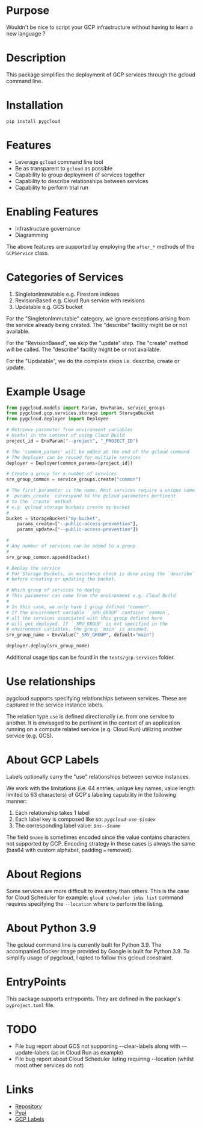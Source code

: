 # Purpose

Wouldn't be nice to script your GCP infrastructure without having to learn a new language ?

# Description

This package simplifies the deployment of GCP services through the gcloud command line.

# Installation

`pip install pygcloud`

# Features

* Leverage `gcloud` command line tool
* Be as transparent to `gcloud` as possible
* Capability to group deployment of services together
* Capability to describe relationships between services
* Capability to perform trial run

# Enabling Features 

* Infrastructure governance
* Diagramming

The above features are supported by employing the `after_*` methods of the `GCPService` class.

# Categories of Services

1. SingletonImmutable e.g. Firestore indexes
2. RevisionBased e.g. Cloud Run service with revisions
3. Updatable e.g. GCS bucket

For the "SingletonImmutable" category, we ignore exceptions arising from the service already being created. The "describe" facility might be or not available.

For the "RevisionBased", we skip the "update" step. The "create" method will be called. The "describe" facility might be or not available.

For the "Updatable", we do the complete steps i.e. describe, create or update.

# Example Usage

```python
from pygcloud.models import Param, EnvParam, service_groups
from pygcloud.gcp.services.storage import StorageBucket
from pygcloud.deployer import Deployer

# Retrieve parameter from environment variables
# Useful in the context of using Cloud Build
project_id = EnvParam("--project", "_PROJECT_ID")

# The 'common_params' will be added at the end of the gcloud command
# The Deployer can be reused for multiple services
deployer = Deployer(common_params=[project_id])

# Create a group for a number of services
srv_group_common = service_groups.create("common")

# The first parameter is the name. Most services require a unique name.
# `params_create` correspond to the gcloud parameters pertinent
# to the `create` method.
# e.g. gcloud storage buckets create my-bucket
#
bucket = StorageBucket("my-bucket",
    params_create=["--public-access-prevention"],
    params_update=["--public-access-prevention"])

#
# Any number of services can be added to a group
#
srv_group_common.append(bucket)

# Deploy the service
# For Storage Buckets, an existence check is done using the `describe` gcloud command
# before creating or updating the bucket.

# Which group of services to deploy
# This parameter can come from the environment e.g. Cloud Build
#
# In this case, we only have 1 group defined "common".
# If the environment variable `_SRV_GROUP` contains `common`,
# all the services associated with this group defined here
# will get deployed. If `_SRV_GROUP` is not specified in the
# environment variables, the group `main` is assumed.
srv_group_name = EnvValue("_SRV_GROUP", default="main")

deployer.deploy(srv_group_name)
```

Additional usage tips can be found in the `tests/gcp.services` folder.

# Use relationships

pygcloud supports specifying relationships between services. These are captured in the service instance labels.

The relation type `use` is defined directionally i.e. from one service to another. It is envisaged to be pertinent in the context of an application running on a compute related service (e.g. Cloud Run) utilizing another service (e.g. GCS).

# About GCP Labels

Labels optionally carry the "use" relationships between service instances.

We work with the limitations (i.e. 64 entries, unique key names, value length limited to 63 characters) of GCP's labeling capability in the following manner:

1. Each relationship takes 1 label
2. Each label key is composed like so:  *`pygcloud-use-$index`*
3. The corresponding label value:  *`$ns--$name`*

The field `$name` is sometimes encoded since the value contains characters not supported by GCP. Encoding strategy in these cases is always the same (bas64 with custom alphabet, padding `=` removed).

# About Regions

Some services are more difficult to inventory than others. This is the case for Cloud Scheduler for example: `gloud scheduler jobs list` command requires specifying the `--location` where to perform the listing.

# About Python 3.9

The gcloud command line is currently built for Python 3.9. The accompanied Docker image provided by Google is built for Python 3.9. To simplify usage of pygcloud, I opted to follow this gcloud constraint.

# EntryPoints

This package supports entrypoints. They are defined in the package's `pyproject.toml` file.

# TODO

* File bug report about GCS not supporting --clear-labels along with --update-labels (as in Cloud Run as example)
* File bug report about Cloud Scheduler listing requiring --location (whilst most other services do not)

# Links

* [Repository](https://github.com/jldupont/pygcloud)
* [Pypi](https://pypi.org/project/pygcloud/)
* [GCP Labels](https://cloud.google.com/compute/docs/labeling-resources)
